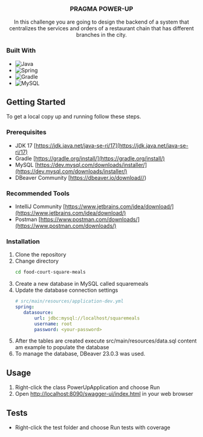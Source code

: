 <br />
<div align="center">
<h3 align="center">PRAGMA POWER-UP</h3>
  <p align="center">
    In this challenge you are going to design the backend of a system that centralizes the services and orders of a restaurant chain that has different branches in the city.
  </p>
</div>

### Built With

* ![Java](https://img.shields.io/badge/java-%23ED8B00.svg?style=for-the-badge&logo=java&logoColor=white)
* ![Spring](https://img.shields.io/badge/Spring-6DB33F?style=for-the-badge&logo=spring&logoColor=white)
* ![Gradle](https://img.shields.io/badge/Gradle-02303A.svg?style=for-the-badge&logo=Gradle&logoColor=white)
* ![MySQL](https://img.shields.io/badge/MySQL-00000F?style=for-the-badge&logo=mysql&logoColor=white)


<!-- GETTING STARTED -->
## Getting Started

To get a local copy up and running follow these steps.

### Prerequisites

* JDK 17 [https://jdk.java.net/java-se-ri/17](https://jdk.java.net/java-se-ri/17)
* Gradle [https://gradle.org/install/](https://gradle.org/install/)
* MySQL [https://dev.mysql.com/downloads/installer/](https://dev.mysql.com/downloads/installer/)
* DBeaver Community [https://dbeaver.io/download//)

### Recommended Tools
* IntelliJ Community [https://www.jetbrains.com/idea/download/](https://www.jetbrains.com/idea/download/)
* Postman [https://www.postman.com/downloads/](https://www.postman.com/downloads/)

### Installation

1. Clone the repository
2. Change directory
   ```sh
   cd food-court-square-meals
   ```
3. Create a new database in MySQL called squaremeals
4. Update the database connection settings
   ```yml
   # src/main/resources/application-dev.yml
   spring:
      datasource:
          url: jdbc:mysql://localhost/squaremeals
          username: root
          password: <your-password>
   ```
5. After the tables are created execute src/main/resources/data.sql content am example to populate the database
6. To manage the database, DBeaver 23.0.3 was used.

<!-- USAGE -->
## Usage

1. Right-click the class PowerUpApplication and choose Run
2. Open [http://localhost:8090/swagger-ui/index.html](http://localhost:8095/swagger-ui/index.html) in your web browser

<!-- ROADMAP -->
## Tests

- Right-click the test folder and choose Run tests with coverage
